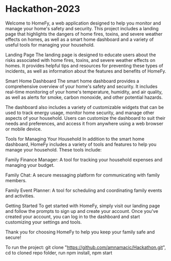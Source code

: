 # Hackathon-2023
Welcome to HomeFy, a web application designed to help you monitor and manage your home's safety and security. This project includes a landing page that highlights the dangers of home fires, toxins, and severe weather effects on homes, as well as a smart home dashboard and a variety of useful tools for managing your household.

Landing Page
The landing page is designed to educate users about the risks associated with home fires, toxins, and severe weather effects on homes. It provides helpful tips and resources for preventing these types of incidents, as well as information about the features and benefits of HomeFy.

Smart Home Dashboard
The smart home dashboard provides a comprehensive overview of your home's safety and security. It includes real-time monitoring of your home's temperature, humidity, and air quality, as well as alerts for smoke, carbon monoxide, and other potential hazards.

The dashboard also includes a variety of customizable widgets that can be used to track energy usage, monitor home security, and manage other aspects of your household. Users can customize the dashboard to suit their needs and preferences, and access it from anywhere using a web browser or mobile device.

Tools for Managing Your Household
In addition to the smart home dashboard, HomeFy includes a variety of tools and features to help you manage your household. These tools include:

Family Finance Manager: A tool for tracking your household expenses and managing your budget.

Family Chat: A secure messaging platform for communicating with family members.

Family Event Planner: A tool for scheduling and coordinating family events and activities.

Getting Started
To get started with HomeFy, simply visit our landing page and follow the prompts to sign up and create your account. Once you've created your account, you can log in to the dashboard and start customizing your settings and tools.

Thank you for choosing HomeFy to help you keep your family safe and secure!

To run the project:
git clone "https://github.com/amnamacic/Hackathon.git",
cd to cloned repo folder,
run npm install,
npm start
